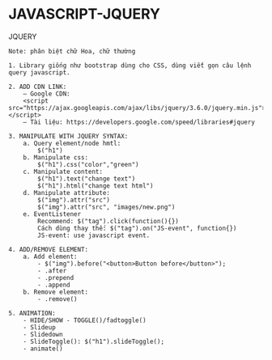 # JAVASCRIPT-JQUERY

JQUERY

	Note: phân biệt chữ Hoa, chữ thường

	1. Library giống như bootstrap dùng cho CSS, dùng viết gọn câu lệnh query javascript.
	
	2. ADD CDN LINK:
		– Google CDN: 
		<script src="https://ajax.googleapis.com/ajax/libs/jquery/3.6.0/jquery.min.js"></script>
		– Tài liệu: https://developers.google.com/speed/libraries#jquery
	
	3. MANIPULATE WITH JQUERY SYNTAX:
		a. Query element/node hmtl: 
			$("h1")
		b. Manipulate css: 
			$("h1").css("color","green")
		c. Manipulate content:  
			$("h1").text("change text")
			$("h1").html("change text html")
		d. Manipulate attribute: 
			$("img").attr("src")
			$("img").attr("src", "images/new.png")
		e. EventListener
			Recommend: $("tag").click(function(){})
			Cách dùng thay thế: $("tag").on("JS-event", function{})
			JS-event: use javascript event.
	
	4. ADD/REMOVE ELEMENT:
		a. Add element:
			- $("img").before("<button>Button before</button>");
			- .after
			- .prepend
			- .append
		b. Remove element:
			- .remove() 

	5. ANIMATION:
		- HIDE/SHOW - TOGGLE()/fadtoggle()
		- Slideup 
		- Slidedown
		- SlideToggle(): $("h1").slideToggle();
		- animate()



